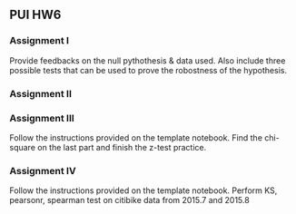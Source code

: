 ## PUI HW6

### Assignment I

Provide feedbacks on the null pythothesis & data used. Also include three possible tests that can be used to prove the robostness of the hypothesis.

### Assignment II



### Assignment III

Follow the instructions provided on the template notebook. Find the chi-square on the last part and finish the z-test practice.

### Assignment IV

Follow the instructions provided on the template notebook. Perform KS, pearsonr, spearman test on citibike data from 2015.7 and 2015.8

